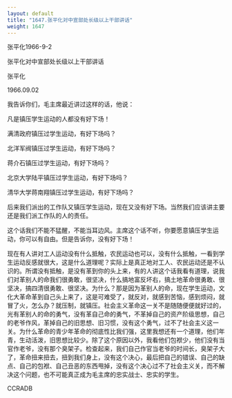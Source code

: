 ```yaml
---
layout: default
title: "1647.张平化对中宣部处长级以上干部讲话"
weight: 1647
---
```


张平化1966-9-2

张平化对中宣部处长级以上干部讲话

张平化

1966.09.02

我告诉你们，毛主席最近讲过这样的话，他说：

凡是镇压学生运动的人都没有好下场！

满清政府镇压过学生运动，有好下场吗？

北洋军阀镇压过学生运动，有好下场吗？

蒋介石镇压过学生运动，有好下场吗？

北京大学陆平镇压过学生运动，有好下场吗？

清华大学蒋南翔镇压过学生运动，有好下场吗？

后来我们派出的工作队又镇压学生运动，现在又没有好下场。当然我们应该讲主要还是我们派工作队的人的责任。

这个话我们不能不猛醒，不能当耳边风。主席这个话不听，你要愿意镇压学生运动，你可以有自由。但是告诉你，没有好下场！

现在有人讲对工人运动没有什么抵触，农民运动也可以，没有什么抵触，一看到学生运动反感就很大，这是什么道理呢？实际上是真正地对工人、农民运动还是不认识的。所谓没有抵触，是没有革到你的头上来，有的人讲这个话我看有道理，说我们对革别人的命我们很勇敢，很坚决，什么搞地富反坏右，搞土地革命很勇敢、很坚决，搞四清很勇敢、很坚决。为什么？那是因为革别人的命，现在学生运动，文化大革命革到自己头上来了，这是可难受了，就反对，就感到苦恼，感到烦闷，就冒了火，怎么办？就压制，就镇压。社会主义革命这一关不是随随便便就好过的，光有革别人的命的勇气，没有革自己命的勇气，不革掉自己的资产阶级思想，自己的老爷作风，革掉自己的旧思想、旧习惯，没有这个勇气，过不了社会主义这一关。为什么革命的青少年革命的彻底性比我们强，这里我想还有一个道理，他们年青，生动活泼，旧思想比较少。除了这个原因以外，我看他们包袱少，他们没有当官作老爷，没有那个臭架子。检查起来，我们自己作官当老爷的时间长，臭架子大了，革命扭来扭去，扭到我们身上，没有这个决心，最后把自己的错误、自己的缺点、自己的包袱、自己丑恶的东西甩掉，没有这个决心过不了社会主义关，而不解决这个问题，也不可能真正成为毛主席的忠实战士、忠实的学生。

CCRADB

